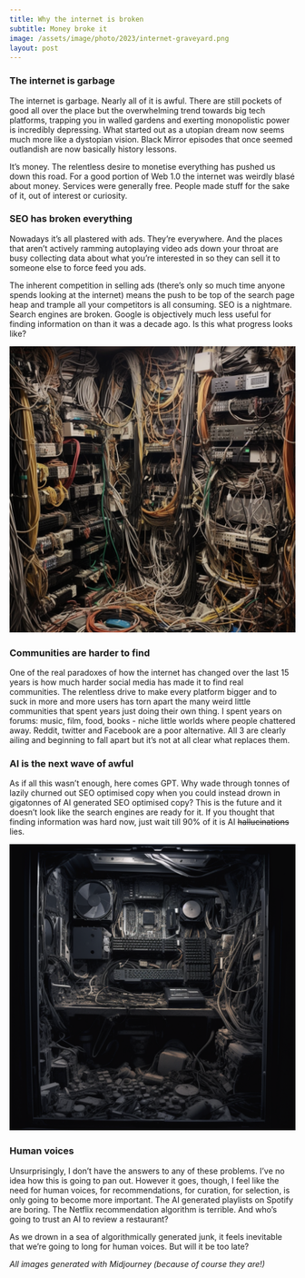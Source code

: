 ```yaml
---
title: Why the internet is broken
subtitle: Money broke it
image: /assets/image/photo/2023/internet-graveyard.png
layout: post
--- 
```


### The internet is garbage
The internet is garbage. Nearly all of it is awful. There are still pockets of good all over the place but the overwhelming trend towards big tech platforms, trapping you in walled gardens and exerting monopolistic power is incredibly depressing. What started out as a utopian dream now seems much more like a dystopian vision. Black Mirror episodes that once seemed outlandish are now basically history lessons.  

It’s money. The relentless desire to monetise everything has pushed us down this road. For a good portion of Web 1.0 the internet was weirdly blasé about money. Services were generally free. People made stuff for the sake of it, out of interest or curiosity. 

### SEO has broken everything 
Nowadays it’s all plastered with ads. They’re everywhere. And the places that aren’t actively ramming autoplaying video ads down your throat are busy collecting data about what you’re interested in so they can sell it to someone else to force feed you ads. 

The inherent competition in selling ads (there’s only so much time anyone spends looking at the internet) means the push to be top of the search page heap and trample all your competitors is all consuming. SEO is a nightmare. Search engines are broken. Google is objectively much less useful for finding information on than it was a decade ago. Is this what progress looks like?

![a lot of cables](/assets/image/photo/2023/internet-cables.png)

### Communities are harder to find
One of the real paradoxes of how the internet has changed over the last 15 years is how much harder social media has made it to find real communities. The relentless drive to make every platform bigger and to suck in more and more users has torn apart the many weird little communities that spent years just doing their own thing. I spent years on forums: music, film, food, books - niche little worlds where people chattered away. Reddit, twitter and Facebook are a poor alternative. All 3 are clearly ailing and beginning to fall apart but it’s not at all clear what replaces them. 

### AI is the next wave of awful
As if all this wasn’t enough, here comes GPT. Why wade through tonnes of lazily churned out SEO optimised copy when you could instead drown in gigatonnes of AI generated SEO optimised copy? This is the future and it doesn’t look like the search engines are ready for it. If you thought that finding information was hard now, just wait till 90% of it is AI ~~hallucinations~~ lies. 

![a dusty computer](/assets/image/photo/2023/internet-computer.png)

### Human voices 
Unsurprisingly, I don’t have the answers to any of these problems. I’ve no idea how this is going to pan out. However it goes, though, I feel like the need for human voices, for recommendations, for curation, for selection, is only going to become more important. The AI generated playlists on Spotify are boring. The Netflix recommendation algorithm is terrible. And who’s going to trust an AI to review a restaurant? 

As we drown in a sea of algorithmically generated junk, it feels inevitable that we’re going to long for human voices. But will it be too late?

_All images generated with Midjourney (because of course they are!)_
